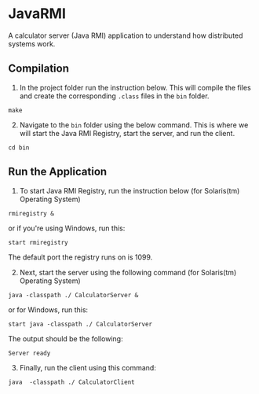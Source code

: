# JavaRMI
A calculator server (Java RMI) application to understand how distributed systems work.

## Compilation
1. In the project folder run the instruction below. This will compile the files and create the corresponding `.class` files in the `bin` folder.
```
make
```

2. Navigate to the `bin` folder using the below command. This is where we will start the Java RMI Registry, start the server, and run the client.
```
cd bin
```

## Run the Application
1. To start Java RMI Registry, run the instruction below (for Solaris(tm) Operating System)
```
rmiregistry &
```
or if you're using Windows, run this:
```
start rmiregistry 
```
The default port the registry runs on is 1099.

2. Next, start the server using the following command (for Solaris(tm) Operating System)
```
java -classpath ./ CalculatorServer &
```
or for Windows, run this:
```
start java -classpath ./ CalculatorServer
```
The output should be the following:
```
Server ready
```

3. Finally, run the client using this command:
```
java  -classpath ./ CalculatorClient
```
